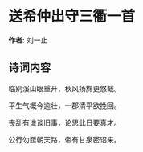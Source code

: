 # 送希仲出守三衢一首

**作者**: 刘一止

## 诗词内容

临别溪山眼重开，秋风扬旆更悠哉。

平生气概今逾壮，一郡清平欲挽回。

丧乱有谁谈旧事，论思此日要真才。

公行勿亟朝天路，帝有甘泉密诏来。

